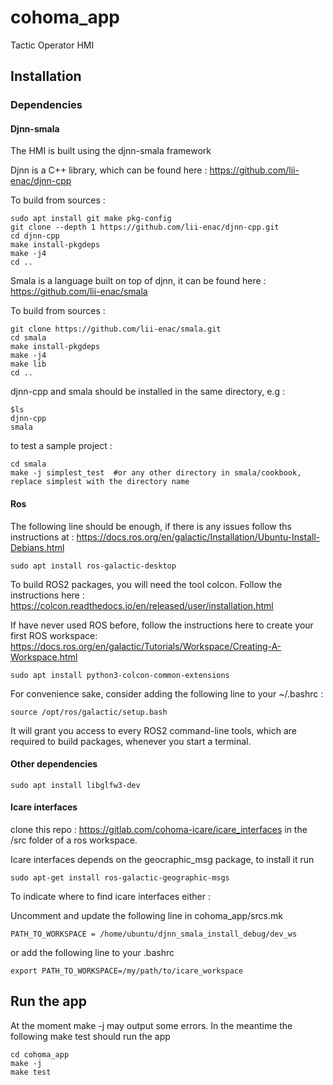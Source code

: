 # cohoma_app
Tactic Operator HMI 

## Installation 

### Dependencies

#### Djnn-smala
The HMI is built using the djnn-smala framework

Djnn is a C++ library, which can be found here : https://github.com/lii-enac/djnn-cpp

To build from sources : 
```
sudo apt install git make pkg-config
git clone --depth 1 https://github.com/lii-enac/djnn-cpp.git  
cd djnn-cpp  
make install-pkgdeps  
make -j4
cd ..  
```
Smala is a language built on top of djnn, it can be found here : https://github.com/lii-enac/smala

To build from sources : 
```
git clone https://github.com/lii-enac/smala.git  
cd smala  
make install-pkgdeps  
make -j4
make lib
cd ..  
```
djnn-cpp and smala should be installed in the same directory, e.g : 
```
$ls
djnn-cpp
smala
```
to test a sample project : 
```
cd smala
make -j simplest_test  #or any other directory in smala/cookbook, replace simplest with the directory name
```
#### Ros

The following line should be enough, if there is any issues follow ths instructions at : 
https://docs.ros.org/en/galactic/Installation/Ubuntu-Install-Debians.html
```
sudo apt install ros-galactic-desktop
```

To build ROS2 packages, you will need the tool colcon. Follow the instructions here :
https://colcon.readthedocs.io/en/released/user/installation.html


If have never used ROS before, follow the instructions here to create your first ROS workspace: 
https://docs.ros.org/en/galactic/Tutorials/Workspace/Creating-A-Workspace.html

```
sudo apt install python3-colcon-common-extensions
```

For convenience sake, consider adding the following line to your ~/.bashrc : 
```
source /opt/ros/galactic/setup.bash
```
It will grant you access to every ROS2 command-line tools, which are required to build packages, whenever you start a terminal.

#### Other dependencies
```
sudo apt install libglfw3-dev
```

#### Icare interfaces 
clone this repo  : https://gitlab.com/cohoma-icare/icare_interfaces in the /src folder of a ros workspace.

Icare interfaces depends on the geocraphic_msg package, to install it run 
```
sudo apt-get install ros-galactic-geographic-msgs
```

To indicate where to find icare interfaces either :

Uncomment and update the following line in cohoma_app/srcs.mk
```
PATH_TO_WORKSPACE = /home/ubuntu/djnn_smala_install_debug/dev_ws
```
or add the following line to your .bashrc
```
export PATH_TO_WORKSPACE=/my/path/to/icare_workspace
```
## Run the app

At the moment make -j may output some errors. In the meantime the following make test should run the app
```
cd cohoma_app
make -j
make test
```
